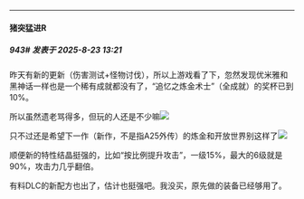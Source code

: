 ﻿
*****

####  猪突猛进R  
##### 943#       发表于 2025-8-23 13:21

昨天有新的更新（伤害测试+怪物讨伐），所以上游戏看了下，忽然发现优米雅和黑神话一样也是一个稀有成就都没有了，“追忆之炼金术士”（全成就）的奖杯已到10%。

所以虽然遗老骂得多，但玩的人还是不少嘛<img src="https://static.stage1st.com/image/smiley/face2017/067.png" referrerpolicy="no-referrer">

只不过还是希望下一作（新作，不是指A25外传）的炼金和开放世界别这样了<img src="https://static.stage1st.com/image/smiley/face2017/068.png" referrerpolicy="no-referrer">

顺便新的特性结晶挺强的，比如“按比例提升攻击”，一级15%，最大的6级就是90%，攻击力几乎翻倍。

有料DLC的新配方也出了，估计也挺强吧。我没买，原先做的装备已经够用了。

